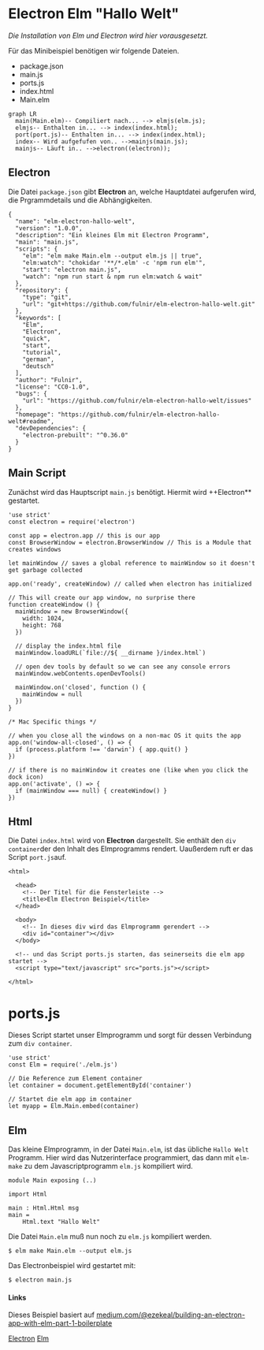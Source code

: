 # Electron Elm "Hallo Welt"

_Die Installation von Elm und Electron wird hier vorausgesetzt._

Für das Minibeispiel benötigen wir folgende Dateien.  
  - package.json
  - main.js
  - ports.js
  - index.html
  - Main.elm

```mermaid
graph LR
  main(Main.elm)-- Compiliert nach... --> elmjs(elm.js);
  elmjs-- Enthalten in... --> index(index.html);
  port(port.js)-- Enthalten in... --> index(index.html);
  index-- Wird aufgefufen von.. -->mainjs(main.js);
  mainjs-- Läuft in.. -->electron((electron));
```

## Electron

Die Datei `package.json` gibt **Electron** an, welche Hauptdatei aufgerufen wird, die Prgrammdetails und die Abhängigkeiten.

```
{
  "name": "elm-electron-hallo-welt",
  "version": "1.0.0",
  "description": "Ein kleines Elm mit Electron Programm",
  "main": "main.js",
  "scripts": {
    "elm": "elm make Main.elm --output elm.js || true",
    "elm:watch": "chokidar '**/*.elm' -c 'npm run elm'",
    "start": "electron main.js",
    "watch": "npm run start & npm run elm:watch & wait"
  },
  "repository": {
    "type": "git",
    "url": "git+https://github.com/fulnir/elm-electron-hallo-welt.git"
  },
  "keywords": [
    "Elm",
    "Electron",
    "quick",
    "start",
    "tutorial",
    "german",
    "deutsch"
  ],
  "author": "Fulnir",
  "license": "CC0-1.0",
  "bugs": {
    "url": "https://github.com/fulnir/elm-electron-hallo-welt/issues"
  },
  "homepage": "https://github.com/fulnir/elm-electron-hallo-welt#readme",
  "devDependencies": {
    "electron-prebuilt": "^0.36.0"
  }
}
```

## Main Script

Zunächst wird das Hauptscript `main.js` benötigt. Hiermit wird ++Electron** gestartet. 

```
'use strict'
const electron = require('electron')

const app = electron.app // this is our app
const BrowserWindow = electron.BrowserWindow // This is a Module that creates windows  

let mainWindow // saves a global reference to mainWindow so it doesn't get garbage collected

app.on('ready', createWindow) // called when electron has initialized

// This will create our app window, no surprise there
function createWindow () {
  mainWindow = new BrowserWindow({
    width: 1024, 
    height: 768
  })

  // display the index.html file
  mainWindow.loadURL(`file://${ __dirname }/index.html`)
  
  // open dev tools by default so we can see any console errors
  mainWindow.webContents.openDevTools()

  mainWindow.on('closed', function () {
    mainWindow = null
  })
}

/* Mac Specific things */

// when you close all the windows on a non-mac OS it quits the app
app.on('window-all-closed', () => {
  if (process.platform !== 'darwin') { app.quit() }
})

// if there is no mainWindow it creates one (like when you click the dock icon)
app.on('activate', () => {
  if (mainWindow === null) { createWindow() }
})
```

## Html 

Die Datei `index.html` wird von **Electron** dargestellt. Sie enthält den `div container`der den Inhalt des Elmprogramms rendert. Uaußerdem ruft er das  Script `port.js`auf.

```
<html>
	
  <head>
    <!-- Der Titel für die Fensterleiste -->
    <title>Elm Electron Beispiel</title>
  </head>

  <body>
    <!-- In dieses div wird das Elmprogramm gerendert -->
    <div id="container"></div>
  </body>

  <!-- und das Script ports.js starten, das seinerseits die elm app startet -->
  <script type="text/javascript" src="ports.js"></script>

</html>
```

# ports.js

Dieses  Script startet unser Elmprogramm und sorgt für dessen Verbindung zum `div container`.

```
'use strict'
const Elm = require('./elm.js')

// Die Reference zum Element container
let container = document.getElementById('container')

// Startet die elm app im container
let myapp = Elm.Main.embed(container)
```

## Elm

Das kleine Elmprogramm, in der Datei `Main.elm`, ist das übliche `Hallo Welt` Programm.
Hier wird das Nutzerinterface programmiert, das dann mit `elm-make` zu dem Javascriptprogramm `elm.js` kompiliert wird.

```
module Main exposing (..)

import Html

main : Html.Html msg
main =
    Html.text "Hallo Welt"
```

Die Datei `Main.elm` muß nun noch zu `elm.js` kompiliert werden.

    $ elm make Main.elm --output elm.js

Das Electronbeispiel wird gestartet mit:

    $ electron main.js


#### Links
Dieses Beispiel basiert auf [medium.com/@ezekeal/building-an-electron-app-with-elm-part-1-boilerplate](https://medium.com/@ezekeal/building-an-electron-app-with-elm-part-1-boilerplate-3416a730731f)

[Electron](https://electron.atom.io)
[Elm](http://elm-lang.org)